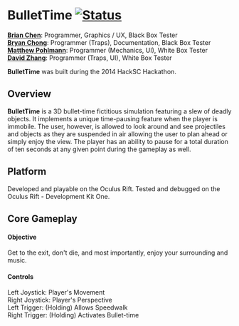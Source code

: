 BulletTime [![Status](https://rawgit.com/bryan/bryan.github.io/master/images/inactive.svg)](#)
==========

**[Brian Chen][1]**: Programmer, Graphics / UX, Black Box Tester <br/>
**[Bryan Chong][2]**: Programmer (Traps), Documentation, Black Box Tester <br/>
**[Matthew Pohlmann][3]**: Programmer (Mechanics, UI), White Box Tester <br/>
**[David Zhang][4]**: Programmer (Traps, UI), White Box Tester <br/>

**BulletTime** was built during the 2014 HackSC Hackathon.

Overview
-------
**BulletTime** is a 3D bullet-time fictitious simulation featuring a slew of deadly objects. It implements a unique time-pausing feature when the player is immobile. The user, however, is allowed to look around and see projectiles and objects as they are suspended in air allowing the user to plan ahead or simply enjoy the view. The player has an ability to pause for a total duration of ten seconds at any given point during the gameplay as well.

Platform
-------
Developed and playable on the Oculus Rift. Tested and debugged on the Oculus Rift - Development Kit One. 

Core Gameplay
-------
#### **Objective**
Get to the exit, don't die, and most importantly, enjoy your surrounding and music.

#### **Controls**
Left Joystick: Player's Movement <br/>
Right Joystick: Player's Perspective <br/>
Left Trigger: (Holding) Allows Speedwalk <br/>
Right Trigger: (Holding) Activates Bullet-time <br/>

[1]: https://github.com/FluffySheep/
[2]: https://github.com/Bryan/
[3]: https://github.com/Valakor/
[4]: https://github.com/zhangtdavid
